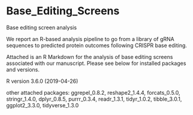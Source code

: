 # Base_Editing_Screens
Base editing screen analysis

We report an R-based analysis pipeline to go from a library of gRNA sequences to predicted protein outcomes following CRISPR base editing.

Attached is an R Markdown for the analysis of base editing screens associated with our manuscript. 
Please see below for installed packages and versions. 

R version 3.6.0 (2019-04-26)

other attached packages:
ggrepel_0.8.2, reshape2_1.4.4, forcats_0.5.0, stringr_1.4.0, dplyr_0.8.5, purrr_0.3.4, readr_1.3.1, tidyr_1.0.2, tibble_3.0.1, ggplot2_3.3.0, tidyverse_1.3.0
